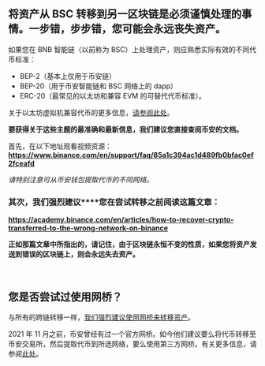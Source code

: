 将资产从 BSC 转移到另一区块链是必须谨慎处理的事情。一步错，步步错，您可能会永远**丧失资产。**
---------------------------------------------------


如果您在 BNB 智能链（以前称为 BSC）上处理资产，则应熟悉实际有效的不同代币标准：


* BEP-2（基本上仅用于币安链）
* BEP-20（用于币安智能链和 BSC 网络上的 dapp）
* ERC-20（最常见的以太坊和兼容 EVM 的可替代代币标准）。


关于以太坊虚拟机兼容代币的更多信息，[请参阅此处](https://support.metamask.io/hc/en-us/articles/4405497827355)。


**要获得关于这些主题的最准确和最新信息，我们建议您直接查阅币安的文档。**


首先，在以下地址观看视频资源： **<https://www.binance.com/en/support/faq/85a1c394ac1d489fb0bfac0ef2fceafd>**


*请特别注意可从币安钱包提取代币的不同网络。*


### 其次，我们**强烈建议****您在尝试转移之前阅读这篇文章**：


**<https://academy.binance.com/en/articles/how-to-recover-crypto-transferred-to-the-wrong-network-on-binance>**


**正如那篇文章中所指出的，请记住，由于区块链永恒不变的性质，如果您将资产发送到错误的区块链上，则会永远失去资产。** 


 


您是否尝试过使用网桥？
-----------


与所有的跨链转移一样，[我们强烈建议使用网桥来转移资产](https://support.metamask.io/hc/en-us/articles/4836913606683)。


2021 年 11 月之前，币安曾经有过一个官方网桥。如今他们建议要么将代币转移至币安交易所，然后提取代币到所选网络，要么使用第三方网桥。有关更多信息，请参阅[此处](https://www.binance.org/en/bridge)。


 


 

